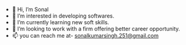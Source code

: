 - 👋 Hi, I’m Sonal
- 👀 I’m interested in developing softwares.
- 🌱 I’m currently learning new soft skills.
- 💞️ I’m looking to work with a firm offering better career  opportunity.
- 📫 you can reach me at- sonalkumarsingh.251@gmail.com

<!---
SonalKumar251/SonalKumar251 is a ✨ special ✨ repository because its `README.md` (this file) appears on your GitHub profile.
You can click the Preview link to take a look at your changes.
--->
